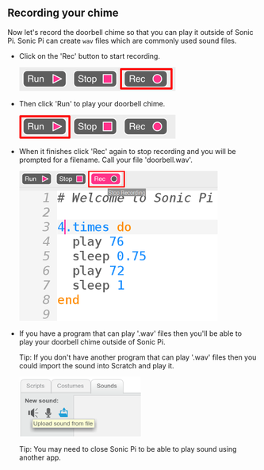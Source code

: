 ## Recording your chime

Now let's record the doorbell chime so that you can play it outside of Sonic Pi. Sonic Pi can create `wav` files which are commonly used sound files.

+ Click on the 'Rec' button to start recording.
    
    ![截圖](images/tune-record.png)

+ Then click 'Run' to play your doorbell chime.
    
    ![螢幕截圖](images/tune-run.png)

+ When it finishes click 'Rec' again to stop recording and you will be prompted for a filename. Call your file 'doorbell.wav'.
    
    ![截圖](images/tune-record-stop.png)

+ If you have a program that can play '.wav' files then you'll be able to play your doorbell chime outside of Sonic Pi.
    
    Tip: If you don't have another program that can play '.wav' files then you could import the sound into Scratch and play it.
    
    ![截圖](images/scratch-upload.png)
    
    Tip: You may need to close Sonic Pi to be able to play sound using another app.